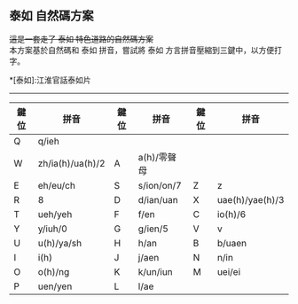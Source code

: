## 泰如 自然碼方案  

~~這是一套走了 泰如 特色道路的自然碼方案~~  
本方案基於自然碼和 泰如 拼音，嘗試將 泰如 方言拼音壓縮到三鍵中，以方便打字。

*[泰如]:江淮官話泰如片  

------  

鍵位|拼音|鍵位|拼音|鍵位|拼音|  
-|-|-|-|-|-|  
Q|q/ieh  
W|zh/ia(h)/ua(h)/2|A|a(h)/零聲母  
E|eh/eu/ch|S|s/ion/on/7|Z|z  
R|8|D|d/ian/uan|X|uae(h)/yae(h)/3  
T|ueh/yeh|F|f/en|C|io(h)/6
Y|y/iuh/0|G|g/ien/5|V|v
U|u(h)/ya/sh|H|h/an|B|b/uaen
I|i(h)|J|j/aen|N|n/in|E+R|er
O|o(h)/ng|K|k/un/iun|M|uei/ei
P|uen/yen|L|l/ae
